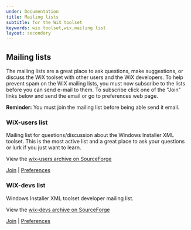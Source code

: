 ```yaml
---
under: Documentation
title: Mailing lists
subtitle: for the WiX toolset
keywords: wix toolset,wix,mailing list
layout: secondary
---
```


## Mailing lists

The mailing lists are a great place to ask questions, make suggestions, or discuss the WiX toolset with other users and the WiX developers. 
To help prevent spam on the WiX mailing lists, you must now subscribe to the lists before you can send e-mail to them. 
To subscribe click one of the "Join" links below and send the email or go to preferences web page.

**Reminder:** You must join the mailing list before being able send it email.


<h3 id="wix-users">WiX-users list</h3>

Mailing list for questions/discussion about the Windows Installer XML toolset. This is the most active list and a great place to ask your questions
or lurk if you just want to learn.

View the [wix-users archive on SourceForge](http://sourceforge.net/mailarchive/forum.php?forum_name=wix-users)

[Join](mailto:wix-users-request@lists.sourceforge.net?subject=subscribe) | [Preferences](http://lists.sourceforge.net/mailman/listinfo/wix-users)


<h3 id="wix-devs">WiX-devs list</h3>

Windows Installer XML toolset developer mailing list.

View the [wix-devs archive on SourceForge](http://sourceforge.net/mailarchive/forum.php?forum_name=wix-devs)

[Join](mailto:wix-devs-request@lists.sourceforge.net?subject=subscribe) | [Preferences](http://lists.sourceforge.net/mailman/listinfo/wix-devs)
